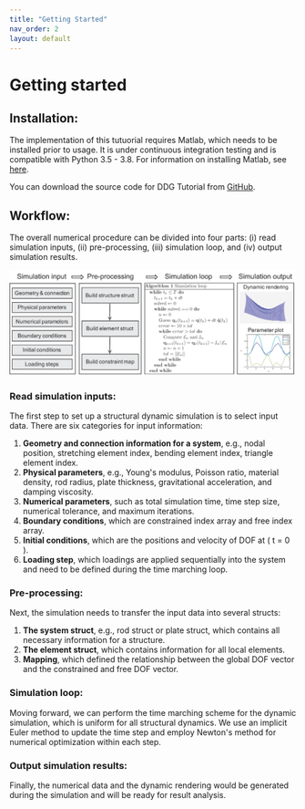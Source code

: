 ```yaml
---
title: "Getting Started"
nav_order: 2
layout: default
---
```


# Getting started
## Installation:
The implementation of this tutuorial requires Matlab, which needs to be installed prior to usage. It is under continuous integration testing and is compatible with Python 3.5 - 3.8. For information on installing Matlab, see [here](https://www.mathworks.com/help/install/ug/install-products-with-internet-connection.html). 

You can download the source code for DDG Tutorial from [GitHub](https://github.com/weicheng-huang-mechanics/DDG_Tutorial).

## Workflow:

The overall numerical procedure can be divided into four parts: (i) read simulation inputs, (ii) pre-processing, (iii) simulation loop, and (iv) output simulation results.

![Algorithm](assets/figures/process.png)

### Read simulation inputs:

The first step to set up a structural dynamic simulation is to select input data. There are six categories for input information:

1. **Geometry and connection information for a system**, e.g., nodal position, stretching element index, bending element index, triangle element index.
2. **Physical parameters**, e.g., Young's modulus, Poisson ratio, material density, rod radius, plate thickness, gravitational acceleration, and damping viscosity.
3. **Numerical parameters**, such as total simulation time, time step size, numerical tolerance, and maximum iterations.
4. **Boundary conditions**, which are constrained index array and free index array.
5. **Initial conditions**, which are the positions and velocity of DOF at \( t = 0 \).
6. **Loading step**, which loadings are applied sequentially into the system and need to be defined during the time marching loop.

### Pre-processing:

Next, the simulation needs to transfer the input data into several structs:

1. **The system struct**, e.g., rod struct or plate struct, which contains all necessary information for a structure.
2. **The element struct**, which contains information for all local elements.
3. **Mapping**, which defined the relationship between the global DOF vector and the constrained and free DOF vector.

### Simulation loop:

Moving forward, we can perform the time marching scheme for the dynamic simulation, which is uniform for all structural dynamics. We use an implicit Euler method to update the time step and employ Newton's method for numerical optimization within each step.

### Output simulation results:

Finally, the numerical data and the dynamic rendering would be generated during the simulation and will be ready for result analysis. 
